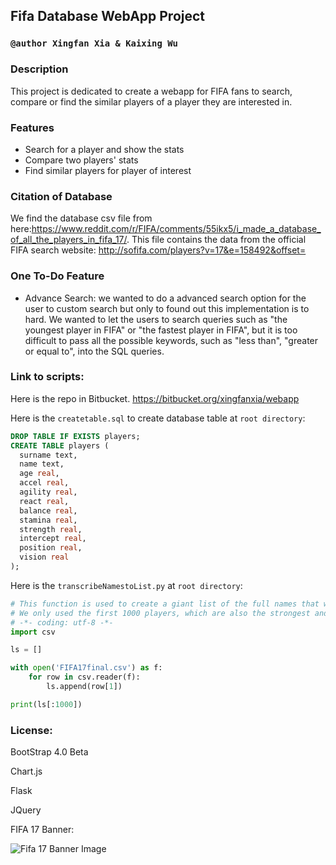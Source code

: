 ## Fifa Database WebApp Project

### `@author Xingfan Xia & Kaixing Wu`

### Description

This project is dedicated to create a webapp for FIFA fans to search, compare or find the similar players of a player they are interested in.

### Features

- Search for a player and show the stats
- Compare two players' stats
- Find similar players for player of interest

### Citation of Database
We find the database csv file from here:https://www.reddit.com/r/FIFA/comments/55ikx5/i_made_a_database_of_all_the_players_in_fifa_17/. This file contains the data from the official FIFA search website: http://sofifa.com/players?v=17&e=158492&offset=

### One To-Do Feature

- Advance Search: we wanted to do a advanced search option for the user to custom search but only to found out this implementation is to hard. We wanted to let the users to search queries such as "the youngest player in FIFA" or "the fastest player in FIFA", but it is too difficult to pass all the possible keywords, such as "less than", "greater or equal to", into the SQL queries. 

### Link to scripts:
Here is the repo in Bitbucket.
https://bitbucket.org/xingfanxia/webapp

Here is the `createtable.sql` to create database table at `root directory`:

```sql
DROP TABLE IF EXISTS players;
CREATE TABLE players (
  surname text,
  name text,
  age real,
  accel real,
  agility real,
  react real,
  balance real,
  stamina real,
  strength real,
  intercept real,
  position real,
  vision real
);
```

Here is the `transcribeNamestoList.py` at `root directory`:

```python
# This function is used to create a giant list of the full names that will be used in the auto search complete function.
# We only used the first 1000 players, which are also the strongest and most famous players, to improve the efficiency.
# -*- coding: utf-8 -*-
import csv

ls = []

with open('FIFA17final.csv') as f:
	for row in csv.reader(f):
		ls.append(row[1])

print(ls[:1000])
```

### License:

BootStrap 4.0 Beta

Chart.js

Flask

JQuery

FIFA 17 Banner:

![Fifa 17 Banner Image](http://images.performgroup.com/di/library/Goal_Mexico/f5/63/fifa-2017-portada_12xs5a1kyqmlq1fd4f6kd0c26v.jpg?t=-1111521698)